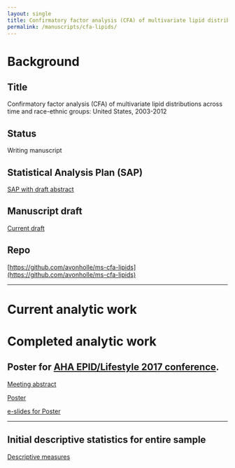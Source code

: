 ```yaml
---
layout: single
title: Confirmatory factor analysis (CFA) of multivariate lipid distributions
permalink: /manuscripts/cfa-lipids/
---
```


# Background

## Title

Confirmatory factor analysis (CFA) of multivariate lipid distributions across time and race-ethnic groups: United States, 2003-2012

## Status

Writing manuscript

## Statistical Analysis Plan (SAP)

[SAP with draft abstract](../../ms201608-2/StatisticalAnalysisPlan.html)

## Manuscript draft

[Current draft](../../ms201608-2/ms-201705-draft.html)

## Repo

[https://github.com/avonholle/ms-cfa-lipids](https://github.com/avonholle/ms-cfa-lipids)

---

# Current analytic work




# Completed analytic work

## Poster for [AHA EPID/Lifestyle 2017 conference](http://professional.heart.org/professional/EducationMeetings/MeetingsLiveCME/EPILifestyle/UCM_316904_EPILifestyle-Scientific-Sessions.jsp).

[Meeting abstract](../screenshot-abstract-cfa-aha2017.png)

[Poster](../ms201608-2/aha-2017-cfa.pdf)

[e-slides for Poster](../ms201608-2/aha-2017-cfa-slides.pdf)

---

## Initial descriptive statistics for entire sample

[Descriptive measures](../ms201608-2/group1.html)

<!--

## Confirmatory Factor Analyses (CFA)

[Initial analyses from Mplus runs](../ms201608-2/mplus-results.html)

[Mplus sensitivity analysis. Look at useobservations option vs subpopulation for complex survey data analyses](../ms201608-2/mplus-check1.html)



## Biplots

[Both genders](../ms201608-2/data-explore.html)

[females](../ms201608-2/data-explore-female.html)

[males](../ms201608-2/data-explore-male.html)

[biplots with vectors only](../ms201608-2/matrix-biplot.html)

### Children subset

[Summary statistics in tables](../ms201608-2/group1-youth.html)

[PC biplots](../ms201608-2/data-explore-youth.html)

[biplots grouped by age, no data points](../ms201608-2/matrix-biplot-youth.html)
-->
